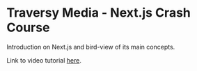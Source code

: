 # Traversy Media - Next.js Crash Course

Introduction on Next.js and bird-view of its main concepts.

Link to video tutorial [here](https://www.youtube.com/watch?v=mTz0GXj8NN0&t=37s).
